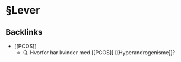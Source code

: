 # §Lever

## Backlinks
* [[PCOS]]
	* Q. Hvorfor har kvinder med [[PCOS]] [[Hyperandrogenisme]]?

<!-- {BearID:D0A2B3B0-804B-4315-BF14-ACDA6D3FA398-21842-00003EEADD0CF9A3} -->
